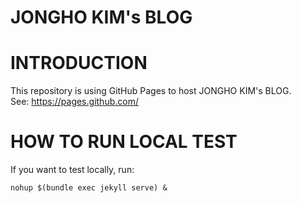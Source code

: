 JONGHO KIM's BLOG
==
# INTRODUCTION
This repository is using GitHub Pages to host JONGHO KIM's BLOG.  
See: https://pages.github.com/

# HOW TO RUN LOCAL TEST
If you want to test locally, run:

```shell
nohup $(bundle exec jekyll serve) &
```
